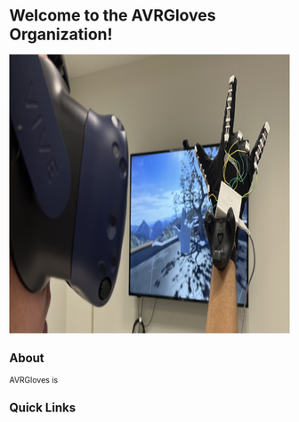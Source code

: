 <h1>Welcome to the AVRGloves Organization!</h1>
<p>
  <img src="https://raw.githubusercontent.com/AVRGloves/.github/main/resources/images/cover_pic.jpg" width="1100" height="500">
</p>
<h2>About</h2>
<p>AVRGloves is </p>
<h2>Quick Links</h2>
